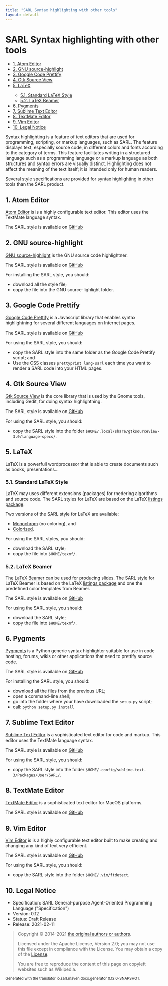 ```yaml
---
title: "SARL Syntax highlighting with other tools"
layout: default
---
```


# SARL Syntax highlighting with other tools


<ul class="page_outline" id="page_outline">

<li><a href="#1-atom-editor">1. Atom Editor</a></li>
<li><a href="#2-gnu-source-highlight">2. GNU source-highlight</a></li>
<li><a href="#3-google-code-prettify">3. Google Code Prettify</a></li>
<li><a href="#4-gtk-source-view">4. Gtk Source View</a></li>
<li><a href="#5-latex">5. LaTeX</a></li>
<ul>
  <li><a href="#51-standard-latex-style">5.1. Standard LaTeX Style</a></li>
  <li><a href="#52-latex-beamer">5.2. LaTeX Beamer</a></li>
</ul>
<li><a href="#6-pygments">6. Pygments</a></li>
<li><a href="#7-sublime-text-editor">7. Sublime Text Editor</a></li>
<li><a href="#8-textmate-editor">8. TextMate Editor</a></li>
<li><a href="#9-vim-editor">9. Vim Editor</a></li>
<li><a href="#10-legal-notice">10. Legal Notice</a></li>

</ul>


Syntax highlighting is a feature of text editors that are used for programming, scripting, or markup languages, such as SARL.
The feature displays text, especially source code, in different colors and fonts according to the category of terms.
This feature facilitates writing in a structured language such as a programming language or a markup language as both structures
and syntax errors are visually distinct. Highlighting does not affect the meaning of the text itself; it is intended only for human readers.

Several style specifications are provided for syntax highlighting in other tools than the SARL product.


## 1. Atom Editor

[Atom Editor](https://atom.io/) is is a highly configurable text editor.
This editor uses the TextMate language syntax.

The SARL style is available on [GitHub](https://raw.githubusercontent.com/sarl/sarl/master/formatting-styles/textmate/sarl.tmLanguage)


## 2. GNU source-highlight

[GNU source-highlight](https://www.gnu.org/software/src-highlite/) is the GNU source code highlightner.

The SARL style is available on [GitHub](https://raw.githubusercontent.com/sarl/sarl/master/formatting-styles/source-highlight/sarl.lang)

For installing the SARL style, you should:

* download all the style file;
* copy the file into the GNU source-lighlight folder.


## 3. Google Code Prettify

[Google Code Prettify](https://github.com/google/code-prettify) is a Javascript library that enables syntax highlightning for several
different languages on Internet pages.

The SARL style is available on [GitHub](https://raw.githubusercontent.com/sarl/sarl/master/formatting-styles/gtk/sarl.lang)

For using the SARL style, you should:

* copy the SARL style into the same folder as the Google Code Prettify script; and
* Use the CSS classes `prettyprint lang-sarl` each time you want to render a SARL code into your HTML pages.


## 4. Gtk Source View

[Gtk Source View](https://wiki.gnome.org/Projects/GtkSourceView) is the core library that is used by the Gnome tools, including Gedit,
for doing syntax highlightning.

The SARL style is available on [GitHub](https://raw.githubusercontent.com/sarl/sarl/master/formatting-styles/prettify/lang-sarl.js)

For using the SARL style, you should:

* copy the SARL style into the folder `$HOME/.local/share/gtksourceview-3.0/language-specs/`.


## 5. LaTeX

LaTeX is a powerfull wordprocessor that is able to create documents such as books, presentations...


### 5.1. Standard LaTeX Style

LaTeX may uses different extensions (packages) for rnedering algorithms and source code.
The SARL styles for LaTeX are based on the LaTeX [listings package](https://www.ctan.org/pkg/listings).

Two versions of the SARL style for LaTeX are available:

* [Monochrom](https://raw.githubusercontent.com/sarl/sarl/master/formatting-styles/latex/sarl-listing.sty) (no coloring), and
* [Colorized](https://raw.githubusercontent.com/sarl/sarl/master/formatting-styles/latex/sarl-colorized-listing.sty).

For using the SARL styles, you should:

* download the SARL style;
* copy the file into `$HOME/texmf/`.


### 5.2. LaTeX Beamer

The [LaTeX Beamer](https://www.ctan.org/tex-archive/macros/latex/contrib/beamer) can be used for pro­duc­ing slides.
The SARL style for LaTeX Beamer is based on the LaTeX [listings package](https://www.ctan.org/pkg/listings) and one the predefined color templates from Beamer.

The SARL style is available on [GitHub](https://raw.githubusercontent.com/sarl/sarl/master/formatting-styles/latex/sarl-beamer-listing.sty)

For using the SARL style, you should:

* download the SARL style;
* copy the file into `$HOME/texmf/`.


## 6. Pygments

[Pygments](http://pygments.org) is a Python generic syntax highlighter suitable for use in code hosting, forums, wikis or other applications that need to prettify source code.

The SARL style is available on [GitHub](https://github.com/sarl/sarl/tree/master/formatting-styles/pygments/)

For installing the SARL style, you should:

* download all the files from the previous URL;
* open a command-line shell;
* go into the folder where your have downloaded the `setup.py` script;
* call: `python setup.py install`


## 7. Sublime Text Editor

[Sublime Text Editor](https://www.sublimetext.com/) is a sophisticated text editor for code and markup.
This editor uses the TextMate language syntax.

The SARL style is available on [GitHub](https://raw.githubusercontent.com/sarl/sarl/master/formatting-styles/textmate/sarl.tmLanguage)

For using the SARL style, you should:

* copy the SARL style into the folder `$HOME/.config/sublime-text-3/Packages/User/SARL/`.


## 8. TextMate Editor

[TextMate Editor](https://macromates.com/) is a sophisticated text editor for MacOS platforms.

The SARL style is available on [GitHub](https://raw.githubusercontent.com/sarl/sarl/master/formatting-styles/textmate/sarl.tmLanguage)


## 9. Vim Editor

[Vim Editor](http://www.vim.org/) is is a highly configurable text editor built to make creating and
changing any kind of text very efficient.

The SARL style is available on [GitHub](https://raw.githubusercontent.com/sarl/sarl/master/formatting-styles/vim/sarl.vim)

For using the SARL style, you should:

* copy the SARL style into the folder `$HOME/.vim/ftdetect`.



## 10. Legal Notice

* Specification: SARL General-purpose Agent-Oriented Programming Language ("Specification")
* Version: 0.12
* Status: Draft Release
* Release: 2021-02-11

> Copyright &copy; 2014-2021 [the original authors or authors](http://www.sarl.io/about/index.html).
>
> Licensed under the Apache License, Version 2.0;
> you may not use this file except in compliance with the License.
> You may obtain a copy of the [License](http://www.apache.org/licenses/LICENSE-2.0).
>
> You are free to reproduce the content of this page on copyleft websites such as Wikipedia.

<small>Generated with the translator io.sarl.maven.docs.generator 0.12.0-SNAPSHOT.</small>

